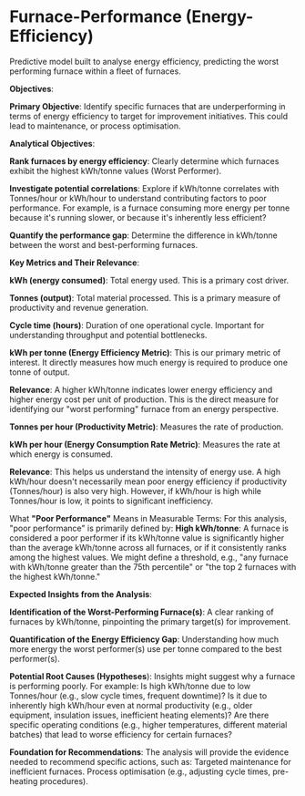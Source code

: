# Furnace-Performance (Energy-Efficiency)
Predictive model built to analyse energy efficiency, predicting the worst performing furnace within a fleet of furnaces.

**Objectives**:

**Primary Objective**:
Identify specific furnaces that are underperforming in terms of energy efficiency to target for improvement initiatives. This could lead to maintenance, or process optimisation.

**Analytical Objectives**:

**Rank furnaces by energy efficiency**: Clearly determine which furnaces exhibit the highest kWh/tonne values (Worst Performer).

**Investigate potential correlations**: Explore if kWh/tonne correlates with Tonnes/hour or kWh/hour to understand contributing factors to poor performance. For example, is a furnace consuming more energy per tonne because it's running slower, or because it's inherently less efficient?

**Quantify the performance gap**: Determine the difference in kWh/tonne between the worst and best-performing furnaces.

**Key Metrics and Their Relevance**:


**kWh (energy consumed)**: Total energy used. This is a primary cost driver.

**Tonnes (output)**: Total material processed. This is a primary measure of productivity and revenue generation.

**Cycle time (hours)**: Duration of one operational cycle. Important for understanding throughput and potential bottlenecks.

**kWh per tonne (Energy Efficiency Metric)**: This is our primary metric of interest. It directly measures how much energy is required to produce one tonne of output.

**Relevance**: A higher kWh/tonne indicates lower energy efficiency and higher energy cost per unit of production. This is the direct measure for identifying our "worst performing" furnace from an energy perspective.

**Tonnes per hour (Productivity Metric)**: Measures the rate of production.

**kWh per hour (Energy Consumption Rate Metric)**: Measures the rate at which energy is consumed.

**Relevance**: This helps us understand the intensity of energy use. A high kWh/hour doesn't necessarily mean poor energy efficiency if productivity (Tonnes/hour) is also very high. However, if kWh/hour is high while Tonnes/hour is low, it points to significant inefficiency.

What **"Poor Performance"** Means in Measurable Terms:
For this analysis, "poor performance" is primarily defined by:
**High kWh/tonne**: A furnace is considered a poor performer if its kWh/tonne value is significantly higher than the average kWh/tonne across all furnaces, or if it consistently ranks among the highest values. We might define a threshold, e.g., "any furnace with kWh/tonne greater than the 75th percentile" or "the top 2 furnaces with the highest kWh/tonne."


**Expected Insights from the Analysis**:

**Identification of the Worst-Performing Furnace(s)**: A clear ranking of furnaces by kWh/tonne, pinpointing the primary target(s) for improvement.

**Quantification of the Energy Efficiency Gap**: Understanding how much more energy the worst performer(s) use per tonne compared to the best performer(s).

**Potential Root Causes (Hypotheses**): Insights might suggest why a furnace is performing poorly. For example:
Is high kWh/tonne due to low Tonnes/hour (e.g., slow cycle times, frequent downtime)?
Is it due to inherently high kWh/hour even at normal productivity (e.g., older equipment, insulation issues, inefficient heating elements)?
Are there specific operating conditions (e.g., higher temperatures, different material batches) that lead to worse efficiency for certain furnaces?

**Foundation for Recommendations**: The analysis will provide the evidence needed to recommend specific actions, such as:
Targeted maintenance for inefficient furnaces.
Process optimisation (e.g., adjusting cycle times, pre-heating procedures).
